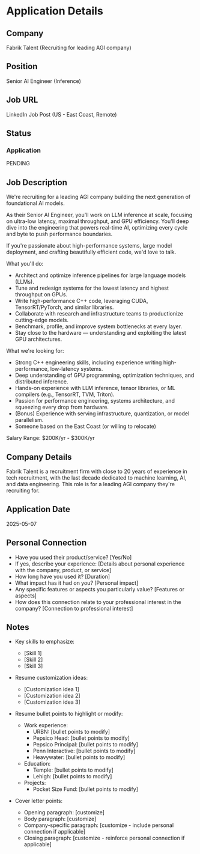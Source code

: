 # Application Details

## Company
Fabrik Talent (Recruiting for leading AGI company)

## Position
Senior AI Engineer (Inference)

## Job URL
LinkedIn Job Post (US - East Coast, Remote)

## Status
### Application
PENDING

## Job Description
We're recruiting for a leading AGI company building the next generation of foundational AI models.

As their Senior AI Engineer, you'll work on LLM inference at scale, focusing on ultra-low latency, maximal throughput, and GPU efficiency. You'll deep dive into the engineering that powers real-time AI, optimizing every cycle and byte to push performance boundaries.

If you're passionate about high-performance systems, large model deployment, and crafting beautifully efficient code, we'd love to talk.

What you'll do:
- Architect and optimize inference pipelines for large language models (LLMs).
- Tune and redesign systems for the lowest latency and highest throughput on GPUs.
- Write high-performance C++ code, leveraging CUDA, TensorRT/PyTorch, and similar libraries.
- Collaborate with research and infrastructure teams to productionize cutting-edge models.
- Benchmark, profile, and improve system bottlenecks at every layer.
- Stay close to the hardware — understanding and exploiting the latest GPU architectures.

What we're looking for:
- Strong C++ engineering skills, including experience writing high-performance, low-latency systems.
- Deep understanding of GPU programming, optimization techniques, and distributed inference.
- Hands-on experience with LLM inference, tensor libraries, or ML compilers (e.g., TensorRT, TVM, Triton).
- Passion for performance engineering, systems architecture, and squeezing every drop from hardware.
- (Bonus) Experience with serving infrastructure, quantization, or model parallelism.
- Someone based on the East Coast (or willing to relocate)

Salary Range: $200K/yr - $300K/yr

## Company Details
Fabrik Talent is a recruitment firm with close to 20 years of experience in tech recruitment, with the last decade dedicated to machine learning, AI, and data engineering. This role is for a leading AGI company they're recruiting for.

## Application Date
2025-05-07

## Personal Connection
- Have you used their product/service? [Yes/No]
- If yes, describe your experience: [Details about personal experience with the company, product, or service]
- How long have you used it? [Duration]
- What impact has it had on you? [Personal impact]
- Any specific features or aspects you particularly value? [Features or aspects]
- How does this connection relate to your professional interest in the company? [Connection to professional interest]

## Notes
- Key skills to emphasize:
  - [Skill 1]
  - [Skill 2]
  - [Skill 3]

- Resume customization ideas:
  - [Customization idea 1]
  - [Customization idea 2]
  - [Customization idea 3]
  
- Resume bullet points to highlight or modify:
  - Work experience:
    - URBN: [bullet points to modify]
    - Pepsico Head: [bullet points to modify]
    - Pepsico Principal: [bullet points to modify]
    - Penn Interactive: [bullet points to modify]
    - Heavywater: [bullet points to modify]
  - Education:
    - Temple: [bullet points to modify]
    - Lehigh: [bullet points to modify]
  - Projects:
    - Pocket Size Fund: [bullet points to modify]

- Cover letter points:
  - Opening paragraph: [customize]
  - Body paragraph: [customize]
  - Company-specific paragraph: [customize - include personal connection if applicable]
  - Closing paragraph: [customize - reinforce personal connection if applicable]
